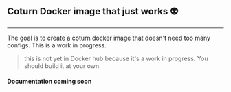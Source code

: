 ## Coturn Docker image that just works 👽

***** 

The goal is to create a coturn docker image that doesn't need too many configs. This is a work in progress.

> this is not yet in Docker hub because it's a work in progress. You should build it at your own. 



#### Documentation coming soon